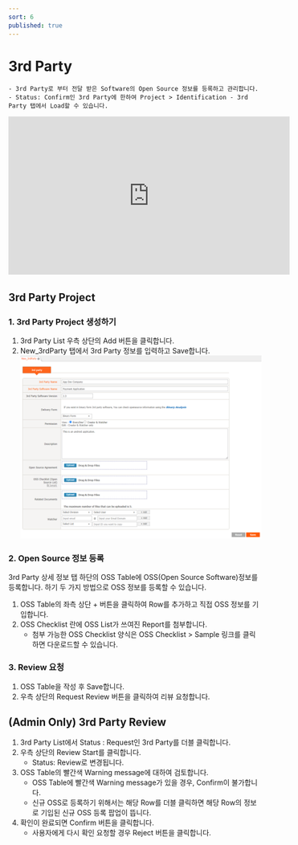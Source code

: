 ```yaml
---
sort: 6
published: true
---
```

# 3rd Party
```note
- 3rd Party로 부터 전달 받은 Software의 Open Source 정보를 등록하고 관리합니다.
- Status: Confirm인 3rd Party에 한하여 Project > Identification - 3rd Party 탭에서 Load할 수 있습니다. 
```
<iframe width="560" height="315" src="https://www.youtube.com/embed/U1u1jnQp5Bc" title="YouTube video player" frameborder="0" allow="accelerometer; autoplay; clipboard-write; encrypted-media; gyroscope; picture-in-picture" allowfullscreen></iframe>

## 3rd Party Project 
### 1. 3rd Party Project 생성하기
1. 3rd Party List 우측 상단의 Add 버튼을 클릭합니다.
2. New_3rdParty 탭에서 3rd Party 정보를 입력하고 Save합니다.  
    ![new_tab](../images/3_3rd_new.png)

### 2. Open Source 정보 등록
3rd Party 상세 정보 탭 하단의 OSS Table에 OSS(Open Source Software)정보를 등록합니다. 
하기 두 가지 방법으로 OSS 정보를 등록할 수 있습니다. 
1. OSS Table의 좌측 상단 + 버튼을 클릭하여 Row를 추가하고 직접 OSS 정보를 기입합니다.
2. OSS Checklist 란에 OSS List가 쓰여진 Report를 첨부합니다. 
    - 첨부 가능한 OSS Checklist 양식은 OSS Checklist > Sample 링크를 클릭하면 다운로드할 수 있습니다.   

### 3. Review 요청
1. OSS Table을 작성 후 Save합니다. 
2. 우측 상단의 Request Review 버튼을 클릭하여 리뷰 요청합니다. 

## (Admin Only) 3rd Party Review
1. 3rd Party List에서 Status : Request인 3rd Party를 더블 클릭합니다. 
2. 우측 상단의 Review Start를 클릭합니다. 
    - Status: Review로 변경됩니다. 
3. OSS Table의 빨간색 Warning message에 대하여 검토합니다. 
    - OSS Table에 빨간색 Warning message가 있을 경우, Confirm이 불가합니다. 
    - 신규 OSS로 등록하기 위해서는 해당 Row를 더블 클릭하면 해당 Row의 정보로 기입된 신규 OSS 등록 팝업이 뜹니다. 
4. 확인이 완료되면 Confirm 버튼을 클릭합니다.   
    - 사용자에게 다시 확인 요청할 경우 Reject 버튼을 클릭합니다.



